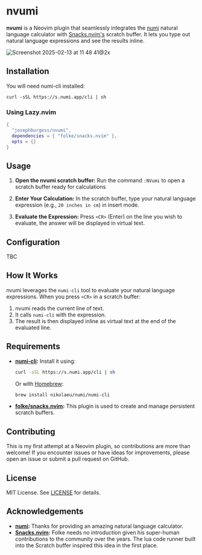 # nvumi

**nvumi** is a Neovim plugin that seamlessly integrates the [numi](https://github.com/nikolaeu/numi) natural language calculator with [Snacks.nvim's](https://github.com/folke/snacks.nvim/blob/main/docs/scratch.md) scratch buffer. It lets you type out natural language expressions and see the results inline.

![Screenshot 2025-02-13 at 11 48 41@2x](https://github.com/user-attachments/assets/a3f1b682-f8a2-4aef-b745-5f9f74096846)


## Installation

You will need numi-cli installed:

```
curl -sSL https://s.numi.app/cli | sh
```

### Using Lazy.nvim

```lua
{
  "josephburgess/nvumi",
  dependencies = { "folke/snacks.nvim" },
  opts = {}
}
```

## Usage

1. **Open the nvumi scratch buffer:**
   Run the command `:NVumi` to open a scratch buffer ready for calculations

2. **Enter Your Calculation:**
   In the scratch buffer, type your natural language expression (e.g., `20 inches in cm`) in insert mode.

3. **Evaluate the Expression:**
   Press `<CR>` (Enter) on the line you wish to evaluate, the answer will be displayed in virtual text.

## Configuration

TBC

## How It Works

nvumi leverages the `numi-cli` tool to evaluate your natural language expressions. When you press `<CR>` in a scratch buffer:

1. nvumi reads the current line of text.
2. It calls `numi-cli` with the expression.
3. The result is then displayed inline as virtual text at the end of the evaluated line.

## Requirements

- **[numi-cli](https://github.com/nikolaeu/numi):**
  Install it using:

  ```bash
  curl -sSL https://s.numi.app/cli | sh
  ```

  Or with [Homebrew](https://brew.sh/):

  ```bash
  brew install nikolaeu/numi/numi-cli
  ```

- **[folke/snacks.nvim](https://github.com/folke/snacks.nvim):**
  This plugin is used to create and manage persistent scratch buffers.

## Contributing

This is my first attempt at a Neovim plugin, so contributions are more than welcome! If you encounter issues or have ideas for improvements, please open an issue or submit a pull request on GitHub.

## License

MIT License. See [LICENSE](LICENSE) for details.

## Acknowledgements

- **[numi](https://github.com/nikolaeu/numi):**
  Thanks for providing an amazing natural language calculator.
- **[Snacks.nvim](https://github.com/folke/snacks.nvim):**
  Folke needs no introduction given his super-human contributions to the community over the years. The lua code runner built into the Scratch buffer inspired this idea in the first place.
